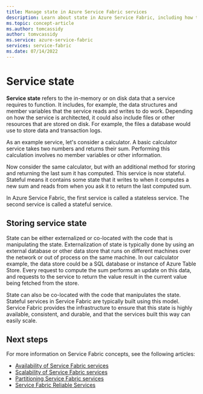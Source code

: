 ```yaml
---
title: Manage state in Azure Service Fabric services
description: Learn about state in Azure Service Fabric, including how to define and manage service state in Service Fabric services.
ms.topic: concept-article
ms.author: tomcassidy
author: tomvcassidy
ms.service: azure-service-fabric
services: service-fabric
ms.date: 07/14/2022
---
```


# Service state
**Service state** refers to the in-memory or on disk data that a service requires to function. It includes, for example, the data structures and member variables that the service reads and writes to do work. Depending on how the service is architected, it could also include files or other resources that are stored on disk. For example, the files a database would use to store data and transaction logs.

As an example service, let's consider a calculator. A basic calculator service takes two numbers and returns their sum. Performing this calculation involves no member variables or other information.

Now consider the same calculator, but with an additional method for storing and returning the last sum it has computed. This service is now stateful. Stateful means it contains some state that it writes to when it computes a new sum and reads from when you ask it to return the last computed sum.

In Azure Service Fabric, the first service is called a stateless service. The second service is called a stateful service.

## Storing service state
State can be either externalized or co-located with the code that is manipulating the state. Externalization of state is typically done by using an external database or other data store that runs on different machines over the network or out of process on the same machine. In our calculator example, the data store could be a SQL database or instance of Azure Table Store. Every request to compute the sum performs an update on this data, and requests to the service to return the value result in the current value being fetched from the store. 

State can also be co-located with the code that manipulates the state. Stateful services in Service Fabric are typically built using this model. Service Fabric provides the infrastructure to ensure that this state is highly available, consistent, and durable, and that the services built this way can easily scale.

## Next steps
For more information on Service Fabric concepts, see the following articles:

* [Availability of Service Fabric services](service-fabric-availability-services.md)
* [Scalability of Service Fabric services](service-fabric-concepts-scalability.md)
* [Partitioning Service Fabric services](service-fabric-concepts-partitioning.md)
* [Service Fabric Reliable Services](service-fabric-reliable-services-introduction.md)
